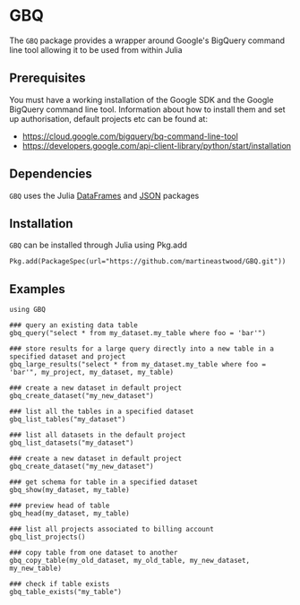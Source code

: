 # GBQ

The `GBQ` package provides a wrapper around Google's BigQuery command line tool allowing it to be used from within Julia


## Prerequisites

You must have a working installation of the Google SDK and the Google BigQuery command line tool. Information about how to install them and set up authorisation, default projects etc can be found at:

* https://cloud.google.com/bigquery/bq-command-line-tool
* https://developers.google.com/api-client-library/python/start/installation



## Dependencies

`GBQ` uses the Julia [DataFrames](https://github.com/JuliaStats/DataFrames.jl) and [JSON](https://github.com/JuliaLang/JSON.jl) packages


## Installation

`GBQ` can be installed through Julia using Pkg.add

```
Pkg.add(PackageSpec(url="https://github.com/martineastwood/GBQ.git"))
```

## Examples
```
using GBQ

### query an existing data table
gbq_query("select * from my_dataset.my_table where foo = 'bar'") 

### store results for a large query directly into a new table in a specified dataset and project
gbq_large_results("select * from my_dataset.my_table where foo = 'bar'", my_project, my_dataset, my_table) 

### create a new dataset in default project
gbq_create_dataset("my_new_dataset") 

### list all the tables in a specified dataset
gbq_list_tables("my_dataset") 

### list all datasets in the default project
gbq_list_datasets("my_dataset") 

### create a new dataset in default project
gbq_create_dataset("my_new_dataset") 

### get schema for table in a specified dataset
gbq_show(my_dataset, my_table) 

### preview head of table
gbq_head(my_dataset, my_table) 

### list all projects associated to billing account
gbq_list_projects() 

### copy table from one dataset to another
gbq_copy_table(my_old_dataset, my_old_table, my_new_dataset, my_new_table)

### check if table exists
gbq_table_exists("my_table")

```
